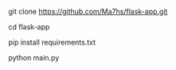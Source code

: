 git clone https://github.com/Ma7hs/flask-app.git

cd flask-app

pip install requirements.txt

python main.py
 
 
